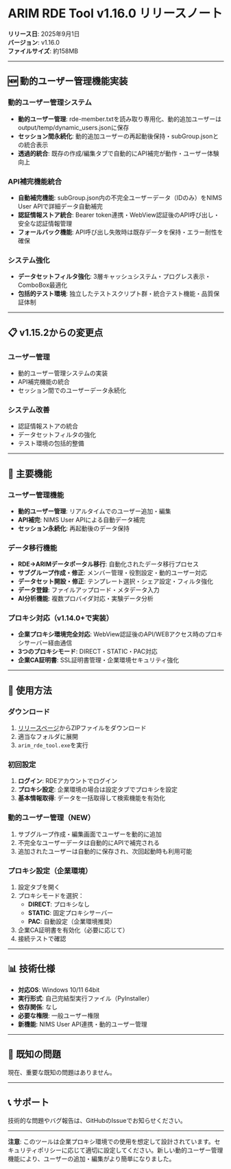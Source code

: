# ARIM RDE Tool v1.16.0 リリースノート

**リリース日**: 2025年9月1日  
**バージョン**: v1.16.0  
**ファイルサイズ**: 約158MB  

---

## 🆕 動的ユーザー管理機能実装

### 動的ユーザー管理システム
- **動的ユーザー管理**: rde-member.txtを読み取り専用化、動的追加ユーザーはoutput/temp/dynamic_users.jsonに保存
- **セッション間永続化**: 動的追加ユーザーの再起動後保持・subGroup.jsonとの統合表示
- **透過的統合**: 既存の作成/編集タブで自動的にAPI補完が動作・ユーザー体験向上

### API補完機能統合
- **自動補完機能**: subGroup.json内の不完全ユーザーデータ（IDのみ）をNIMS User APIで詳細データ自動補完
- **認証情報ストア統合**: Bearer token連携・WebView認証後のAPI呼び出し・安全な認証情報管理
- **フォールバック機能**: API呼び出し失敗時は既存データを保持・エラー耐性を確保

### システム強化
- **データセットフィルタ強化**: 3層キャッシュシステム・プログレス表示・ComboBox最適化
- **包括的テスト環境**: 独立したテストスクリプト群・統合テスト機能・品質保証体制

---

## 📋 v1.15.2からの変更点

### ユーザー管理
- 動的ユーザー管理システムの実装
- API補完機能の統合
- セッション間でのユーザーデータ永続化

### システム改善
- 認証情報ストアの統合
- データセットフィルタの強化
- テスト環境の包括的整備

---

## 🚀 主要機能

### ユーザー管理機能
- **動的ユーザー管理**: リアルタイムでのユーザー追加・編集
- **API補完**: NIMS User APIによる自動データ補完
- **セッション永続化**: 再起動後のデータ保持

### データ移行機能
- **RDE→ARIMデータポータル移行**: 自動化されたデータ移行プロセス
- **サブグループ作成・修正**: メンバー管理・役割設定・動的ユーザー対応
- **データセット開設・修正**: テンプレート選択・シェア設定・フィルタ強化
- **データ登録**: ファイルアップロード・メタデータ入力
- **AI分析機能**: 複数プロバイダ対応・実験データ分析

### プロキシ対応（v1.14.0+で実装）
- **企業プロキシ環境完全対応**: WebView認証後のAPI/WEBアクセス時のプロキシサーバー経由通信
- **3つのプロキシモード**: DIRECT・STATIC・PAC対応
- **企業CA証明書**: SSL証明書管理・企業環境セキュリティ強化

---

## 🔧 使用方法

### ダウンロード
1. [リリースページ](https://github.com/MNagasako/misc-rde-tool-public/releases)からZIPファイルをダウンロード
2. 適当なフォルダに展開
3. `arim_rde_tool.exe`を実行

### 初回設定
1. **ログイン**: RDEアカウントでログイン
2. **プロキシ設定**: 企業環境の場合は設定タブでプロキシを設定
3. **基本情報取得**: データを一括取得して検索機能を有効化

### 動的ユーザー管理（NEW）
1. サブグループ作成・編集画面でユーザーを動的に追加
2. 不完全なユーザーデータは自動的にAPIで補完される
3. 追加されたユーザーは自動的に保存され、次回起動時も利用可能

### プロキシ設定（企業環境）
1. 設定タブを開く
2. プロキシモードを選択：
   - **DIRECT**: プロキシなし
   - **STATIC**: 固定プロキシサーバー
   - **PAC**: 自動設定（企業環境推奨）
3. 企業CA証明書を有効化（必要に応じて）
4. 接続テストで確認

---

## 📊 技術仕様

- **対応OS**: Windows 10/11 64bit
- **実行形式**: 自己完結型実行ファイル（PyInstaller）
- **依存関係**: なし
- **必要な権限**: 一般ユーザー権限
- **新機能**: NIMS User API連携・動的ユーザー管理

---

## 🐛 既知の問題

現在、重要な既知の問題はありません。

---

## 📞 サポート

技術的な問題やバグ報告は、GitHubのIssueでお知らせください。

---

**注意**: このツールは企業プロキシ環境での使用を想定して設計されています。セキュリティポリシーに応じて適切に設定してください。新しい動的ユーザー管理機能により、ユーザーの追加・編集がより簡単になりました。
